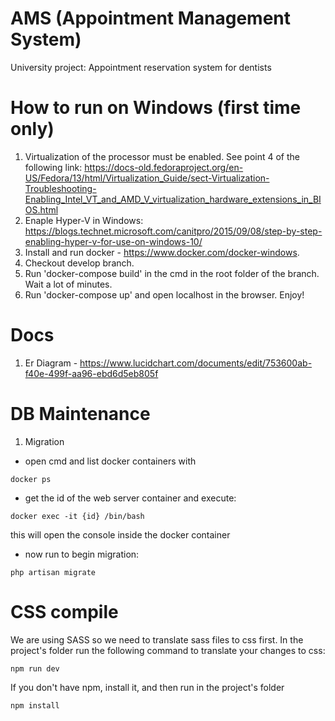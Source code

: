 # AMS (Appointment Management System)
University project: Appointment reservation system for dentists

# How to run on Windows (first time only)
1. Virtualization of the processor must be enabled. See point 4 of the following link: https://docs-old.fedoraproject.org/en-US/Fedora/13/html/Virtualization_Guide/sect-Virtualization-Troubleshooting-Enabling_Intel_VT_and_AMD_V_virtualization_hardware_extensions_in_BIOS.html
2. Enaple Hyper-V in Windows: https://blogs.technet.microsoft.com/canitpro/2015/09/08/step-by-step-enabling-hyper-v-for-use-on-windows-10/
3. Install and run docker - https://www.docker.com/docker-windows.
4. Checkout develop branch.
5. Run 'docker-compose build' in the cmd in the root folder of the branch. Wait a lot of minutes.
6. Run 'docker-compose up' and open localhost in the browser. Enjoy!

# Docs
1. Er Diagram - https://www.lucidchart.com/documents/edit/753600ab-f40e-499f-aa96-ebd6d5eb805f

# DB Maintenance

1. Migration
- open cmd and list docker containers with
```
docker ps
```
- get the id of the web server container and execute:
```
docker exec -it {id} /bin/bash
```
this will open the console inside the docker container
- now run to begin migration:
```
php artisan migrate
```

# CSS compile
We are using SASS so we need to translate sass files to css first.
In the project's folder run the following command to translate your changes to css:
```
npm run dev
```
If you don't have npm, install it, and then run in the project's folder
```
npm install
```
